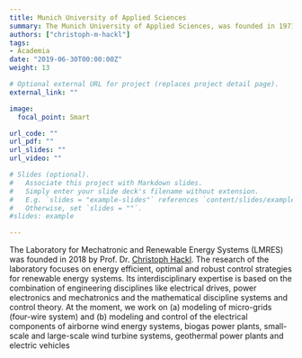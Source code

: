 ```yaml
---
title: Munich University of Applied Sciences
summary: The Munich University of Applied Sciences, was founded in 1971 and is the largest University of Applied Sciences in Bavaria with about 17,800 students.
authors: ["christoph-m-hackl"]
tags:
- Academia
date: "2019-06-30T00:00:00Z"
weight: 13

# Optional external URL for project (replaces project detail page).
external_link: ""

image:
  focal_point: Smart

url_code: ""
url_pdf: ""
url_slides: ""
url_video: ""

# Slides (optional).
#   Associate this project with Markdown slides.
#   Simply enter your slide deck's filename without extension.
#   E.g. `slides = "example-slides"` references `content/slides/example-slides.md`.
#   Otherwise, set `slides = ""`.
#slides: example

---
```


The Laboratory for Mechatronic and Renewable Energy Systems (LMRES) was founded in 2018 by Prof. Dr. [Christoph Hackl](/authors/christoph-m-hackl). The research of the laboratory focuses on energy efficient, optimal and robust control strategies for renewable energy systems. Its interdisciplinary expertise is based on the combination of engineering disciplines like electrical drives, power electronics and mechatronics and the mathematical discipline systems and control theory. At the moment, we work on (a) modeling of micro-grids (four-wire system) and (b) modeling and control of the electrical components of airborne wind energy systems, biogas power plants, small-scale and large-scale wind turbine systems, geothermal power plants and electric vehicles
